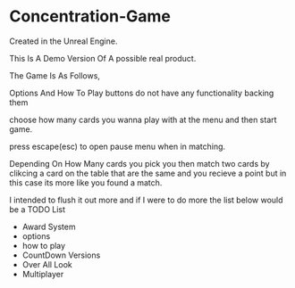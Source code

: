 # Concentration-Game

Created in the Unreal Engine.

This Is A Demo Version Of A possible real product.

The Game Is As Follows,

Options And How To Play buttons do not have any functionality backing them

choose how many cards you wanna play with at the menu and then start game.

press escape(esc) to open pause menu when in matching.

Depending On How Many cards you pick you then match two cards by clikcing a card on the table that are the same and you recieve a point but in this
case its more like you found a match.

I intended to flush it out more and if I were to do more the list below would be a TODO List
- Award System
- options
- how to play
- CountDown Versions
- Over All Look
- Multiplayer
